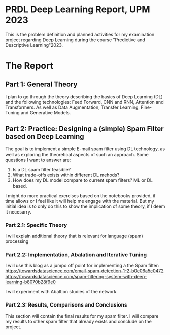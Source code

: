 # PRDL Deep Learning Report, UPM 2023
This is the problem definition and planned activities for my examination project regarding Deep Learning during the course "Predictive and Descriptive Learning"2023.


# The Report
## Part 1: General Theory
I plan to go through the theory describing the basics of Deep Learning (DL) and the following technologies: Feed Forward, CNN and RNN, Attention and Transformers.
As well as Data Augmentation, Transfer Learning, Fine-Tuning and Generative Models.

## Part 2: Practice: Designing a (simple) Spam Filter based on Deep Learning
The goal is to implement a simple E-mail spam filter using DL technology, as well as exploring the theoretical aspects of such an approach. Some questions I want to answer are:
1. Is a DL spam filter feasible?
2. What trade-offs exists within different DL mehods?
3. How does my DL model compare to current spam filters? ML or DL based. 

I might do more practical exercises based on the notebooks provided, if time allows or I feel like it will help me engage with the material. 
But my initial idea is to only do this to show the implication of some theory, if I deem it necesarry.

### Part 2.1: Specific Theory
I will explain additional theory that is relevant for language (spam) processing

### Part 2.2: Implementation, Abalation and Iterative Tuning
I will use this blog as a jumpo off point for implementing a the Spam filter:
https://towardsdatascience.com/email-spam-detection-1-2-b0e06a5c0472
https://towardsdatascience.com/spam-filtering-system-with-deep-learning-b8070b28f9e0

I will experiment with Abaltion studies of the network.

### Part 2.3: Results, Comparisons and Conclusions
This section will contain the final results for my spam filter. I will compare my results to other spam filter that already exists and conclude on the project.



